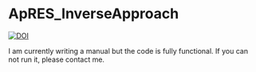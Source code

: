 # ApRES_InverseApproach
[![DOI](https://zenodo.org/badge/307263730.svg)](https://zenodo.org/badge/latestdoi/307263730)



I am currently writing a manual but the code is fully functional.
If you can not run it, please contact me.
